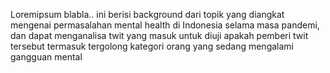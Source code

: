 
Loremipsum blabla.. ini berisi background dari topik yang diangkat mengenai permasalahan mental health di Indonesia selama masa pandemi, dan dapat menganalisa twit yang masuk untuk diuji apakah pemberi twit tersebut termasuk tergolong kategori orang yang sedang mengalami gangguan mental